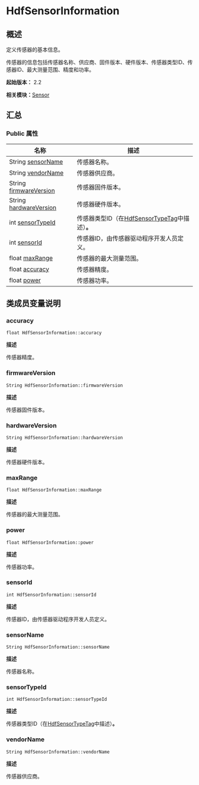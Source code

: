 # HdfSensorInformation


## 概述

定义传感器的基本信息。

传感器的信息包括传感器名称、供应商、固件版本、硬件版本、传感器类型ID、传感器ID、最大测量范围、精度和功率。

**起始版本：** 2.2

**相关模块：**[Sensor](_hdi_sensor_v10.md)


## 汇总


### Public 属性

| 名称 | 描述 | 
| -------- | -------- |
| String [sensorName](#sensorname) | 传感器名称。 | 
| String [vendorName](#vendorname) | 传感器供应商。 | 
| String [firmwareVersion](#firmwareversion) | 传感器固件版本。 | 
| String [hardwareVersion](#hardwareversion) | 传感器硬件版本。 | 
| int [sensorTypeId](#sensortypeid) | 传感器类型ID（在[HdfSensorTypeTag](_hdi_sensor_v10.md#hdfsensortypetag)中描述）**。** | 
| int [sensorId](#sensorid) | 传感器ID，由传感器驱动程序开发人员定义。 | 
| float [maxRange](#maxrange) | 传感器的最大测量范围。 | 
| float [accuracy](#accuracy) | 传感器精度。 | 
| float [power](#power) | 传感器功率。 | 


## 类成员变量说明


### accuracy

```
float HdfSensorInformation::accuracy
```

**描述**

传感器精度。


### firmwareVersion

```
String HdfSensorInformation::firmwareVersion
```

**描述**

传感器固件版本。


### hardwareVersion

```
String HdfSensorInformation::hardwareVersion
```

**描述**

传感器硬件版本。


### maxRange

```
float HdfSensorInformation::maxRange
```

**描述**

传感器的最大测量范围。


### power

```
float HdfSensorInformation::power
```

**描述**

传感器功率。


### sensorId

```
int HdfSensorInformation::sensorId
```

**描述**

传感器ID，由传感器驱动程序开发人员定义。


### sensorName

```
String HdfSensorInformation::sensorName
```

**描述**

传感器名称。


### sensorTypeId

```
int HdfSensorInformation::sensorTypeId
```

**描述**

传感器类型ID（在[HdfSensorTypeTag](_hdi_sensor_v10.md#hdfsensortypetag)中描述）**。**


### vendorName

```
String HdfSensorInformation::vendorName
```

**描述**

传感器供应商。
